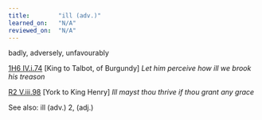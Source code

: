 ```yaml
---
title:        "ill (adv.)"
learned_on:   "N/A"
reviewed_on:  "N/A"
---
```


badly, adversely, unfavourably

[1H6 IV.i.74](https://www.shakespeareswords.com/Public/Play.aspx?Act=4&Scene=1&WorkId=25#203140) \[King to Talbot, of Burgundy\] *Let him perceive how ill we brook his treason*

[R2 V.iii.98](https://www.shakespeareswords.com/Public/Play.aspx?Act=5&Scene=3&WorkId=22#193012) \[York to King Henry\] *Ill* *mayst thou thrive if thou grant any grace*

See also: ill (adv.) 2, (adj.)

